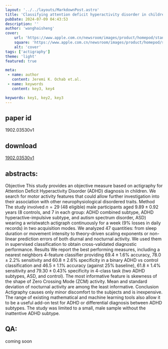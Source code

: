 ```yaml
---
layout: '../../layouts/MarkdownPost.astro'
title: 'Classifying attention deficit hyperactivity disorder in children with non-linearities in actigraphy'
pubDate: 2024-07-09 04:43:53
description: ''
author: 'wanghaisheng'
cover:
    url: 'https://www.apple.com.cn/newsroom/images/product/homepod/standard/Apple-HomePod-hero-230118_big.jpg.large_2x.jpg'
    square: 'https://www.apple.com.cn/newsroom/images/product/homepod/standard/Apple-HomePod-hero-230118_big.jpg.large_2x.jpg'
    alt: 'cover'
tags: ['actigraphy'] 
theme: 'light'
featured: true

meta:
 - name: author
   content: Jeremi K. Ochab et.al.
 - name: keywords
   content: key3, key4

keywords: key1, key2, key3
---
```


## paper id
1902.03530v1
## download
[1902.03530v1](http://arxiv.org/abs/1902.03530v1)
## abstracts:
Objective This study provides an objective measure based on actigraphy for Attention Deficit Hyperactivity Disorder (ADHD) diagnosis in children. We search for motor activity features that could allow further investigation into their association with other neurophysiological disordered traits.   Method The study involved $n=29$ (48 eligible) male participants aged $9.89\pm0.92$ years (8 controls, and 7 in each group: ADHD combined subtype, ADHD hyperactive-impulsive subtype, and autism spectrum disorder, ASD) wearing a wristwatch actigraph continuously for a week ($9\%$ losses in daily records) in two acquisition modes. We analyzed 47 quantities: from sleep duration or movement intensity to theory-driven scaling exponents or non-linear prediction errors of both diurnal and nocturnal activity. We used them in supervised classification to obtain cross-validated diagnostic performance.   Results We report the best performing measures, including a nearest neighbors 4-feature classifier providing $69.4\pm1.6\%$ accuracy, $78.0\pm2.2\%$ sensitivity and $60.8\pm2.6\%$ specificity in a binary ADHD vs control classification and $46.5\pm1.1\%$ accuracy (against $25\%$ baseline), $61.8\pm1.4\%$ sensitivity and $79.30 \pm0.43\%$ specificity in 4-class task (two ADHD subtypes, ASD, and control). The most informative feature is skewness of the shape of Zero Crossing Mode (ZCM) activity. Mean and standard deviation of nocturnal activity are among the least informative.   Conclusion Actigraphy causes only minor discomfort to the subjects and is inexpensive. The range of existing mathematical and machine learning tools also allow it to be a useful add-on test for ADHD or differential diagnosis between ADHD subtypes. The study was limited to a small, male sample without the inattentive ADHD subtype.
## QA:
coming soon
